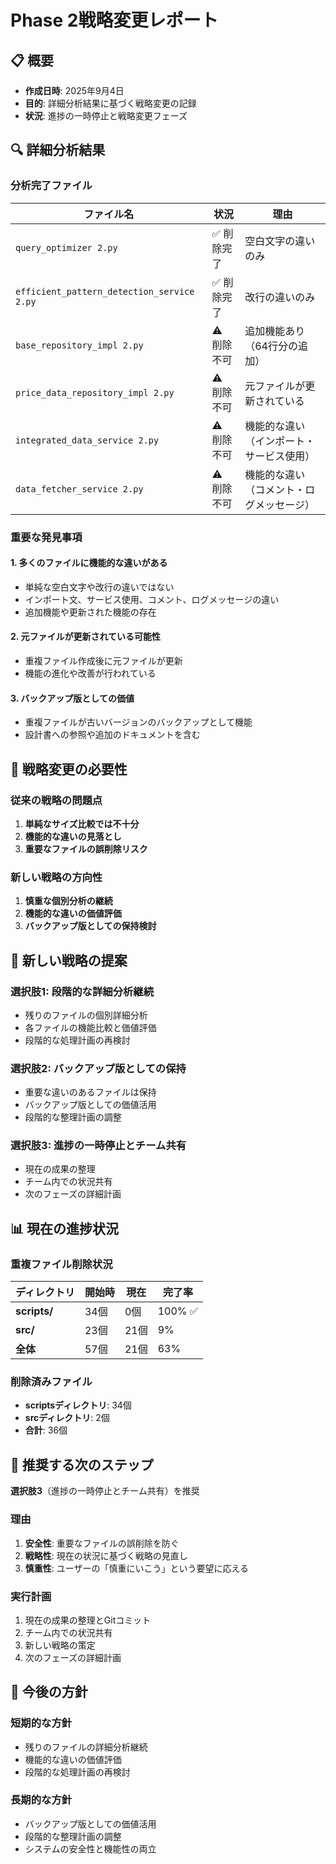 # Phase 2戦略変更レポート

## 📋 概要
- **作成日時**: 2025年9月4日
- **目的**: 詳細分析結果に基づく戦略変更の記録
- **状況**: 進捗の一時停止と戦略変更フェーズ

## 🔍 詳細分析結果

### 分析完了ファイル
| ファイル名 | 状況 | 理由 |
|-----------|------|------|
| `query_optimizer 2.py` | ✅ 削除完了 | 空白文字の違いのみ |
| `efficient_pattern_detection_service 2.py` | ✅ 削除完了 | 改行の違いのみ |
| `base_repository_impl 2.py` | ⚠️ 削除不可 | 追加機能あり（64行分の追加） |
| `price_data_repository_impl 2.py` | ⚠️ 削除不可 | 元ファイルが更新されている |
| `integrated_data_service 2.py` | ⚠️ 削除不可 | 機能的な違い（インポート・サービス使用） |
| `data_fetcher_service 2.py` | ⚠️ 削除不可 | 機能的な違い（コメント・ログメッセージ） |

### 重要な発見事項

#### 1. 多くのファイルに機能的な違いがある
- 単純な空白文字や改行の違いではない
- インポート文、サービス使用、コメント、ログメッセージの違い
- 追加機能や更新された機能の存在

#### 2. 元ファイルが更新されている可能性
- 重複ファイル作成後に元ファイルが更新
- 機能の進化や改善が行われている

#### 3. バックアップ版としての価値
- 重複ファイルが古いバージョンのバックアップとして機能
- 設計書への参照や追加のドキュメントを含む

## 🎯 戦略変更の必要性

### 従来の戦略の問題点
1. **単純なサイズ比較では不十分**
2. **機能的な違いの見落とし**
3. **重要なファイルの誤削除リスク**

### 新しい戦略の方向性
1. **慎重な個別分析の継続**
2. **機能的な違いの価値評価**
3. **バックアップ版としての保持検討**

## 🚀 新しい戦略の提案

### 選択肢1: 段階的な詳細分析継続
- 残りのファイルの個別詳細分析
- 各ファイルの機能比較と価値評価
- 段階的な処理計画の再検討

### 選択肢2: バックアップ版としての保持
- 重要な違いのあるファイルは保持
- バックアップ版としての価値活用
- 段階的な整理計画の調整

### 選択肢3: 進捗の一時停止とチーム共有
- 現在の成果の整理
- チーム内での状況共有
- 次のフェーズの詳細計画

## 📊 現在の進捗状況

### 重複ファイル削除状況
| ディレクトリ | 開始時 | 現在 | 完了率 |
|-------------|--------|------|--------|
| **scripts/** | 34個 | 0個 | 100% ✅ |
| **src/** | 23個 | 21個 | 9% |
| **全体** | 57個 | 21個 | 63% |

### 削除済みファイル
- **scriptsディレクトリ**: 34個
- **srcディレクトリ**: 2個
- **合計**: 36個

## 🎯 推奨する次のステップ

**選択肢3**（進捗の一時停止とチーム共有）を推奨

### 理由
1. **安全性**: 重要なファイルの誤削除を防ぐ
2. **戦略性**: 現在の状況に基づく戦略の見直し
3. **慎重性**: ユーザーの「慎重にいこう」という要望に応える

### 実行計画
1. 現在の成果の整理とGitコミット
2. チーム内での状況共有
3. 新しい戦略の策定
4. 次のフェーズの詳細計画

## 📝 今後の方針

### 短期的な方針
- 残りのファイルの詳細分析継続
- 機能的な違いの価値評価
- 段階的な処理計画の再検討

### 長期的な方針
- バックアップ版としての価値活用
- 段階的な整理計画の調整
- システムの安全性と機能性の両立
